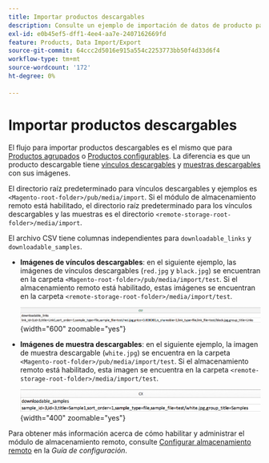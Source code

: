 ```yaml
---
title: Importar productos descargables
description: Consulte un ejemplo de importación de datos de producto para un producto descargable.
exl-id: e0b45ef5-dff1-4ee4-aa7e-2407162669fd
feature: Products, Data Import/Export
source-git-commit: 64ccc2d5016e915a554c2253773bb50f4d33d6f4
workflow-type: tm+mt
source-wordcount: '172'
ht-degree: 0%

---
```


# Importar productos descargables

El flujo para importar productos descargables es el mismo que para [Productos agrupados](data-transfer-bundle-products.md) o [Productos configurables](data-transfer-configurable-products.md). La diferencia es que un producto descargable tiene [vínculos descargables](../catalog/product-create-downloadable.md) y [muestras descargables](../catalog/product-create-downloadable.md) con sus imágenes.

El directorio raíz predeterminado para vínculos descargables y ejemplos es `<Magento-root-folder>/pub/media/import`. Si el módulo de almacenamiento remoto está habilitado, el directorio raíz predeterminado para los vínculos descargables y las muestras es el directorio `<remote-storage-root-folder>/media/import`.

El archivo CSV tiene columnas independientes para `downloadable_links` y `downloadable_samples`.

- **Imágenes de vínculos descargables**: en el siguiente ejemplo, las imágenes de vínculos descargables (`red.jpg` y `black.jpg`) se encuentran en la carpeta `<Magento-root-folder>/pub/media/import/test`. Si el almacenamiento remoto está habilitado, estas imágenes se encuentran en la carpeta `<remote-storage-root-folder>/media/import/test`.

  ![Datos de ejemplo: producto descargable con vínculos descargables](./assets/data-import-downloadable-links.png){width="600" zoomable="yes"}

- **Imágenes de muestra descargables**: en el siguiente ejemplo, la imagen de muestra descargable (`white.jpg`) se encuentra en la carpeta `<Magento-root-folder>/pub/media/import/test`. Si el almacenamiento remoto está habilitado, esta imagen se encuentra en la carpeta `<remote-storage-root-folder>/media/import/test`.

  ![Datos de ejemplo: producto descargable con ejemplos descargables](./assets/data-import-downloadable-samples.png){width="400" zoomable="yes"}

Para obtener más información acerca de cómo habilitar y administrar el módulo de almacenamiento remoto, consulte [Configurar almacenamiento remoto](https://experienceleague.adobe.com/docs/commerce-operations/configuration-guide/storage/remote-storage/remote-storage.html?lang=es) en la _Guía de configuración_.
